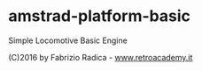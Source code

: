 # amstrad-platform-basic
Simple Locomotive Basic Engine

(C)2016 by Fabrizio Radica - www.retroacademy.it
